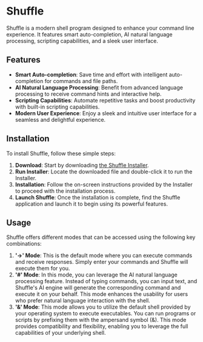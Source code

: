 # Shuffle
Shuffle is a modern shell program designed to enhance your command line experience. It features smart auto-completion, AI natural language processing, scripting capabilities, and a sleek user interface.

## Features
- **Smart Auto-completion**: Save time and effort with intelligent auto-completion for commands and file paths.
- **AI Natural Language Processing**: Benefit from advanced language processing to receive command hints and interactive help.
- **Scripting Capabilities**: Automate repetitive tasks and boost productivity with built-in scripting capabilities.
- **Modern User Experience**: Enjoy a sleek and intuitive user interface for a seamless and delightful experience.

## Installation
To install Shuffle, follow these simple steps:
1. **Download**: Start by downloading [the Shuffle Installer](#).
2. **Run Installer**: Locate the downloaded file and double-click it to run the Installer.
3. **Installation**: Follow the on-screen instructions provided by the Installer to proceed with the installation process.
4. **Launch Shuffle**: Once the installation is complete, find the Shuffle application and launch it to begin using its powerful features.

## Usage
Shuffle offers different modes that can be accessed using the following key combinations:

1. **'→' Mode**: This is the default mode where you can execute commands and receive responses. Simply enter your commands and Shuffle will execute them for you.
2. **'#' Mode**: In this mode, you can leverage the AI natural language processing feature. Instead of typing commands, you can input text, and Shuffle's AI engine will generate the corresponding command and execute it on your behalf. This mode enhances the usability for users who prefer natural language interaction with the shell.
3. **'&' Mode**: This mode allows you to utilize the default shell provided by your operating system to execute executables. You can run programs or scripts by prefixing them with the ampersand symbol (&). This mode provides compatibility and flexibility, enabling you to leverage the full capabilities of your underlying shell.
